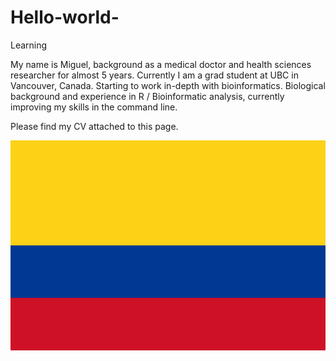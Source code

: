 # Hello-world-
Learning 

My name is Miguel, background as a medical doctor and health sciences researcher for almost 5 years. Currently I am a grad student at UBC in Vancouver, Canada. 
Starting to work in-depth with bioinformatics. Biological background and experience in R / Bioinformatic analysis, currently improving my skills in the command line.  


Please find my CV attached to this page. 

![](images/Flag_of_Colombia.png)
